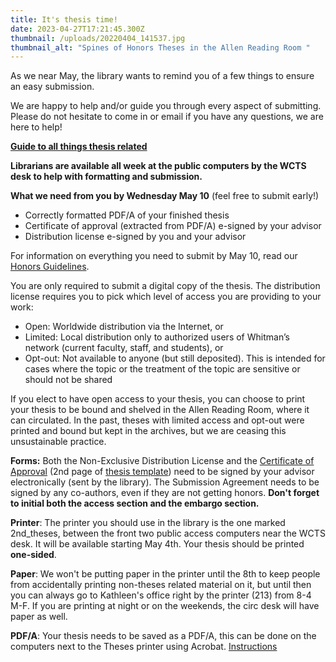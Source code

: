 ```yaml
---
title: It's thesis time!
date: 2023-04-27T17:21:45.300Z
thumbnail: /uploads/20220404_141537.jpg
thumbnail_alt: "Spines of Honors Theses in the Allen Reading Room "
---
```

As we near May, the library wants to remind you of a few things to ensure an easy submission.

We are happy to help and/or guide you through every aspect of submitting. Please do not hesitate to come in or email if you have any questions, we are here to help!

**[Guide to all things thesis related](https://libguides.whitman.edu/c.php?g=1023668&p=8099020)**

**Librarians are available all week at the public computers by the WCTS desk to help with formatting and submission.**

**What we need from you by Wednesday May 10** (feel free to submit early!)

* Correctly formatted PDF/A of your finished thesis
* Certificate of approval (extracted from PDF/A) e-signed by your advisor
* Distribution license e-signed by you and your advisor

For information on everything you need to submit by May 10, read our [Honors Guidelines](https://libguides.whitman.edu/c.php?g=1023668&p=8099020).

You are only required to submit a digital copy of the thesis. The distribution license requires you to pick which level of access you are providing to your work:

* Open: Worldwide distribution via the Internet, or
* Limited: Local distribution only to authorized users of Whitman’s network (current faculty, staff, and students), or
* Opt-out: Not available to anyone (but still deposited). This is intended for cases where the topic or the treatment of the topic are sensitive or should not be shared

If you elect to have open access to your thesis, you can choose to print your thesis to be bound and shelved in the Allen Reading Room, where it can circulated. In the past, theses with limited access and opt-out were printed and bound but kept in the archives, but we are ceasing this unsustainable practice.

**Forms:** Both the Non-Exclusive Distribution License and the [Certificate of Approval](http://works.whitman.edu/thesis_certificateofapproval) (2nd page of [thesis template](http://works.whitman.edu/honorthesistemplate)) need to be signed by your advisor electronically (sent by the library). The Submission Agreement needs to be signed by any co-authors, even if they are not getting honors. **Don't forget to initial both the access section and the embargo section.**

**Printer**: The printer you should use in the library is the one marked 2nd_theses, between the front two public access computers near the WCTS desk. It will be available starting May 4th. Your thesis should be printed **one-sided**.

**Paper**: We won't be putting paper in the printer until the 8th to keep people from accidentally printing non-theses related material on it, but until then you can always go to Kathleen's office right by the printer (213) from 8-4 M-F. If you are printing at night or on the weekends, the circ desk will have paper as well.

**PDF/A**: Your thesis needs to be saved as a PDF/A, this can be done on the computers next to the Theses printer using Acrobat. [Instructions](https://docs.google.com/document/d/1Ua2FyyybGtpQqKRgThvOPi_tpRwTL0aXnA7NdbHMTEk/edit)